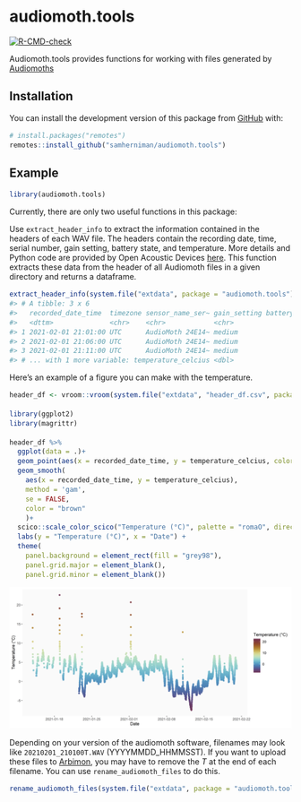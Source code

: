 
<!-- README.md is generated from README.Rmd. Please edit that file -->

# audiomoth.tools

<!-- badges: start -->

[![R-CMD-check](https://github.com/samherniman/audiomoth.tools/workflows/R-CMD-check/badge.svg)](https://github.com/samherniman/audiomoth.tools/actions)
<!-- badges: end -->

Audiomoth.tools provides functions for working with files generated by
[Audiomoths](https://www.openacousticdevices.info/audiomoth)

## Installation

You can install the development version of this package from
[GitHub](https://github.com/) with:

``` r
# install.packages("remotes")
remotes::install_github("samherniman/audiomoth.tools")
```

## Example

``` r
library(audiomoth.tools)
```

Currently, there are only two useful functions in this package:

Use `extract_header_info` to extract the information contained in the
headers of each WAV file. The headers contain the recording date, time,
serial number, gain setting, battery state, and temperature. More
details and Python code are provided by Open Acoustic Devices
[here](https://github.com/OpenAcousticDevices/Application-Notes/blob/master/AudioMoth_Temperature_Measurements.pdf).
This function extracts these data from the header of all Audiomoth files
in a given directory and returns a dataframe.

``` r
extract_header_info(system.file("extdata", package = "audiomoth.tools"), recursive = FALSE)
#> # A tibble: 3 x 6
#>   recorded_date_time  timezone sensor_name_ser~ gain_setting battery_voltage
#>   <dttm>              <chr>    <chr>            <chr>                  <dbl>
#> 1 2021-02-01 21:01:00 UTC      AudioMoth 24E14~ medium                     4
#> 2 2021-02-01 21:06:00 UTC      AudioMoth 24E14~ medium                     4
#> 3 2021-02-01 21:11:00 UTC      AudioMoth 24E14~ medium                     4
#> # ... with 1 more variable: temperature_celcius <dbl>
```

Here’s an example of a figure you can make with the temperature.

``` r
header_df <- vroom::vroom(system.file("extdata", "header_df.csv", package = "audiomoth.tools"))

library(ggplot2)
library(magrittr)

header_df %>%
  ggplot(data = .)+
  geom_point(aes(x = recorded_date_time, y = temperature_celcius, color = temperature_celcius))+
  geom_smooth(
    aes(x = recorded_date_time, y = temperature_celcius),
    method = 'gam',
    se = FALSE,
    color = "brown"
    )+
  scico::scale_color_scico("Temperature (°C)", palette = "romaO", direction = -1) +
  labs(y = "Temperature (°C)", x = "Date") +
  theme(
    panel.background = element_rect(fill = "grey98"),
    panel.grid.major = element_blank(),
    panel.grid.minor = element_blank())
```

![](man/figures/README-graph-temp-2.png)

Depending on your version of the audiomoth software, filenames may look
like `20210201_210100T.WAV` (YYYYMMDD\_HHMMSST). If you want to upload
these files to [Arbimon](https://arbimon.rfcx.org/), you may have to
remove the *T* at the end of each filename. You can use
`rename_audiomoth_files` to do this.

``` r
rename_audiomoth_files(system.file("extdata", package = "audiomoth.tools"))
```
